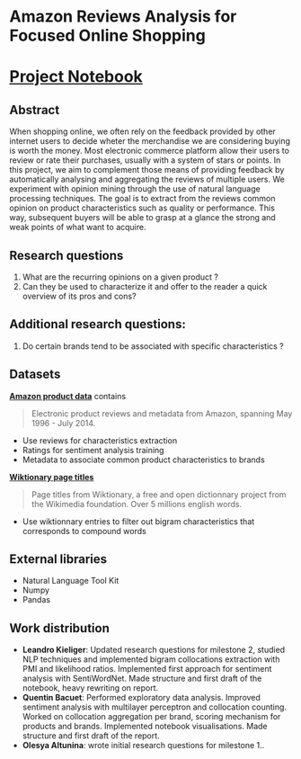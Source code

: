 # Amazon Reviews Analysis for Focused Online Shopping

# [Project Notebook](https://github.com/lkieliger/adagroup/blob/master/project/Natural_Language_Project.ipynb)

## Abstract

When shopping online, we often rely on the feedback provided by other internet users to decide wheter the merchandise we are considering buying is worth the money. Most electronic commerce platform allow their users to review or rate their purchases, usually with a system of stars or points. In this project, we aim to complement those means of providing feedback by automatically analysing and aggregating the reviews of multiple users. We experiment with opinion mining through the use of natural language processing techniques. The goal is to extract from the reviews common opinion on product characteristics such as quality or performance. This way, subsequent buyers will be able to grasp at a glance the strong and weak points of what want to acquire.

## Research questions

1. What are the recurring opinions on a given product ?
2. Can they be used to characterize it and offer to the reader a quick overview of its pros and cons?

## Additional research questions:
1. Do certain brands tend to be associated with specific characteristics ?

## Datasets

[**Amazon product data**](http://jmcauley.ucsd.edu/data/amazon/) contains
> Electronic product reviews and metadata from Amazon, spanning May 1996 - July 2014.
* Use reviews for characteristics extraction
* Ratings for sentiment analysis training
* Metadata to associate common product characteristics to brands

[**Wiktionary page titles**](https://dumps.wikimedia.org/enwiktionary/latest/)
> Page titles from Wiktionary, a free and open dictionnary project from the Wikimedia foundation. Over 5 millions english words.
* Use wiktionnary entries to filter out bigram characteristics that corresponds to compound words

## External libraries
* Natural Language Tool Kit
* Numpy
* Pandas

## Work distribution
* **Leandro Kieliger**: Updated research questions for milestone 2, studied NLP techniques and implemented bigram collocations extraction with PMI and likelihood ratios. Implemented first approach for sentiment analysis with SentiWordNet. Made structure and first draft of the notebook, heavy rewriting on report.
* **Quentin Bacuet**: Performed exploratory data analysis. Improved sentiment analysis with multilayer perceptron and collocation counting. Worked on collocation aggregation per brand, scoring mechanism for products and brands. Implemented notebook visualisations. Made structure and first draft of the report.
* **Olesya Altunina**: wrote initial research questions for milestone 1..

